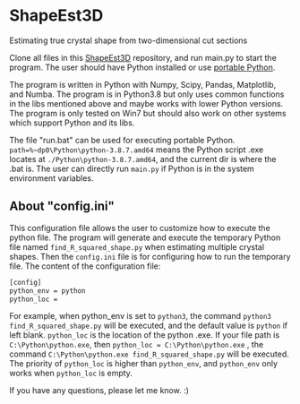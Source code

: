# ShapeEst3D
Estimating true crystal shape from two-dimensional cut sections

Clone all files in this [ShapeEst3D](https://github.com/lj201112/ShapeEst3D) repository, and run main.py to start the program. The user should have Python installed or use [portable Python](https://github.com/codrsquad/portable-python). 

The program is written in Python with Numpy, Scipy, Pandas, Matplotlib, and Numba. The program is in Python3.8 but only uses common functions in the libs mentioned above and maybe works with lower Python versions. The program is only tested on Win7 but should also work on other systems which support Python and its libs. 

The file "run.bat" can be used for executing portable Python. `path=%~dp0\Python\python-3.8.7.amd64` means the Python script .exe locates at `./Python\python-3.8.7.amd64`, and the current dir is where the .bat is. The user can directly run `main.py` if Python is in the system environment variables.

## About "config.ini"

This configuration file allows the user to customize how to execute the python file. The program will generate and execute the temporary Python file named `find_R_squared_shape.py` when estimating multiple crystal shapes. Then the `config.ini` file is for configuring how to run the temporary file. The content of the configuration file:

```bat
[config]  
python_env = python  
python_loc =  
```
For example, when python_env is set to `python3`, the command `python3 find_R_squared_shape.py` will be executed, and the default value is `python` if left blank. `python_loc` is the location of the python .exe. If your file path is `C:\Python\python.exe`, then `python_loc = C:\Python\python.exe` , the command `C:\Python\python.exe find_R_squared_shape.py` will be executed. The priority of `python_loc` is higher than `python_env`, and `python_env` only works when `python_loc` is empty.

If you have any questions, please let me know. :)

